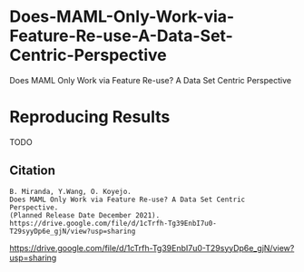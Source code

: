 # Does-MAML-Only-Work-via-Feature-Re-use-A-Data-Set-Centric-Perspective
Does MAML Only Work via Feature Re-use? A Data Set Centric Perspective

# Reproducing Results

TODO

## Citation

```
B. Miranda, Y.Wang, O. Koyejo.
Does MAML Only Work via Feature Re-use? A Data Set Centric Perspective. 
(Planned Release Date December 2021).
https://drive.google.com/file/d/1cTrfh-Tg39EnbI7u0-T29syyDp6e_gjN/view?usp=sharing
```

https://drive.google.com/file/d/1cTrfh-Tg39EnbI7u0-T29syyDp6e_gjN/view?usp=sharing
